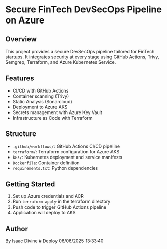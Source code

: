# Secure FinTech DevSecOps Pipeline on Azure

## Overview
This project provides a secure DevSecOps pipeline tailored for FinTech startups. It integrates security at every stage using GitHub Actions, Trivy, Semgrep, Terraform, and Azure Kubernetes Service.

## Features
- CI/CD with GitHub Actions
- Container scanning (Trivy)
- Static Analysis (Sonarcloud)
- Deployment to Azure AKS
- Secrets management with Azure Key Vault
- Infrastructure as Code with Terraform

## Structure
- `.github/workflows/`: GitHub Actions CI/CD pipeline
- `terraform/`: Terraform configuration for Azure AKS
- `k8s/`: Kubernetes deployment and service manifests
- `Dockerfile`: Container definition
- `requirements.txt`: Python dependencies

## Getting Started
1. Set up Azure credentials and ACR
2. Run `terraform apply` in the terraform directory
3. Push code to trigger GitHub Actions pipeline
4. Application will deploy to AKS

## Author
By Isaac Divine
#   D e p l o y   0 6 / 0 6 / 2 0 2 5   1 3 : 3 3 : 4 0  
 